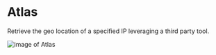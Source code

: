 # Atlas

Retrieve the geo location of a specified IP leveraging a third party tool.

![image of Atlas](https://s-media-cache-ak0.pinimg.com/236x/8f/a7/db/8fa7db9fa00e7af37e7a279c966574bc.jpg)